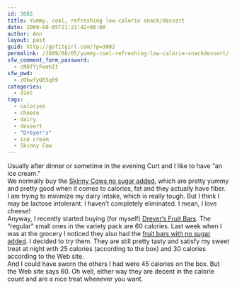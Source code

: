 ```yaml
---
id: 3082
title: Yummy, cool, refreshing low-calorie snack/dessert
date: 2009-08-05T21:21:42+00:00
author: Ann
layout: post
guid: http://gofitgirl.com/?p=3082
permalink: /2009/08/05/yummy-cool-refreshing-low-calorie-snackdessert/
sfw_comment_form_password:
  - cNbTYjFwenIt
sfw_pwd:
  - zObwfyQ6Sq69
categories:
  - diet
tags:
  - calories
  - cheese
  - dairy
  - dessert
  - "Dreyer's"
  - ice cream
  - Skinny Cow
---
```

Usually after dinner or sometime in the evening Curt and I like to have &#8220;an ice cream.&#8221;  
We normally buy the [Skinny Cows no sugar added](http://www.skinnycow.com/myproducts/sandwiches.php?myflavor=vanilla_nosugadded), which are pretty yummy and pretty good when it comes to calories, fat and they actually have fiber.  
I am trying to minimize my dairy intake, which is really tough. But I think I may be lactose intolerant. I haven&#8217;t completely eliminated. I mean, I love cheese!  
Anyway, I recently started buying (for myself) [Dreyer&#8217;s Fruit Bars](http://www.dreyers.com/brand/fruitbars/flavorlisting.asp?b=135). The &#8220;regular&#8221; small ones in the variety pack are 60 calories. Last week when I was at the grocery I noticed they also had the [fruit bars with no sugar added](http://www.dreyers.com/brand/fruitbars/flavor.asp?b=135&f=2592). I decided to try them. They are still pretty tasty and satisfy my sweet treat at night with 25 calories (according to the box) and 30 calories according to the Web site.  
And I could have sworn the others I had were 45 calories on the box. But the Web site says 60. Oh well, either way they are decent in the calorie count and are a nice treat whenever you want.